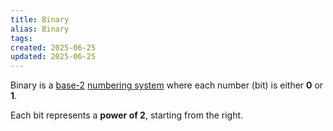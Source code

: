 ```yaml
---
title: Binary
alias: Binary
tags:
created: 2025-06-25
updated: 2025-06-25
---
```


Binary is a  [ base-2](notes/base-mathematics.md) [numbering system](notes/positional-notation.md) where each number (bit) is either **0** or **1**.

Each bit represents a **power of 2**, starting from the right.